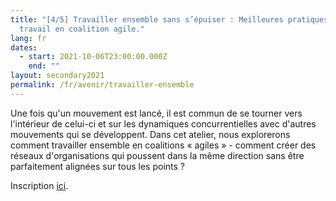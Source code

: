 ```yaml
---
title: "[4/5] Travailler ensemble sans s’épuiser : Meilleures pratiques de
  travail en coalition agile."
lang: fr
dates:
  - start: 2021-10-06T23:00:00.000Z
    end: ""
layout: secondary2021
permalink: /fr/avenir/travailler-ensemble
---
```

Une fois qu'un mouvement est lancé, il est commun de se tourner vers l'intérieur de celui-ci et sur les dynamiques concurrentielles avec d'autres mouvements qui se développent. Dans cet atelier, nous explorerons comment travailler ensemble en coalitions « agiles » - comment créer des réseaux d'organisations qui poussent dans la même direction sans être parfaitement alignées sur tous les points ?



Inscription [ici](https://us02web.zoom.us/meeting/register/tZ0sdOygpjkrGNGb-H9PMBa6JGylnygAuByw).
